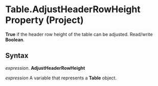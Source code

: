 
# Table.AdjustHeaderRowHeight Property (Project)

 **True** if the header row height of the table can be adjusted. Read/write **Boolean**.


## Syntax

 _expression_. **AdjustHeaderRowHeight**

 _expression_ A variable that represents a **Table** object.

